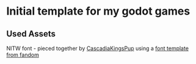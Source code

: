 # Initial template for my godot games

## Used Assets

NITW font - pieced together by [CascadiaKingsPup](https://www.reddit.com/user/CascadiaKingspup/) using a [font template from fandom](https://www.reddit.com/user/CascadiaKingspup/comments/s3qiug/night_in_the_woods_font/)
